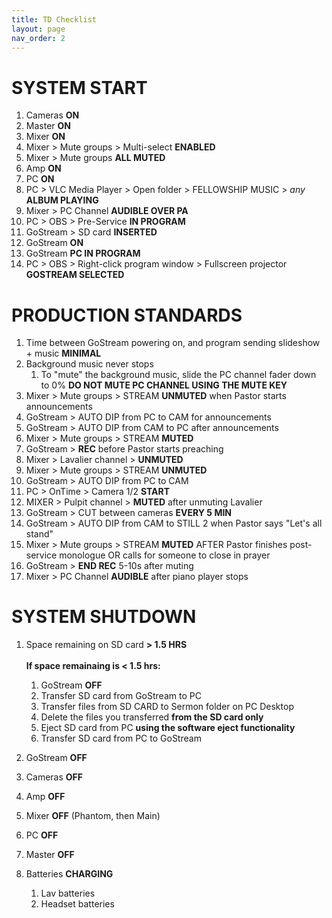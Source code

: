 ```yaml
---
title: TD Checklist
layout: page
nav_order: 2
---
```


# SYSTEM START
1. Cameras **ON**
1. Master **ON**
1. Mixer **ON**
1. Mixer > Mute groups > Multi-select **ENABLED**
1. Mixer > Mute groups **ALL MUTED**
1. Amp **ON**
1. PC **ON**
1. PC > VLC Media Player > Open folder > FELLOWSHIP MUSIC > *any* **ALBUM PLAYING**
1. Mixer > PC Channel **AUDIBLE OVER PA**
1. PC > OBS > Pre-Service **IN PROGRAM**
1. GoStream > SD card **INSERTED**
1. GoStream **ON**
1. GoStream **PC IN PROGRAM**
1. PC > OBS > Right-click program window > Fullscreen projector **GOSTREAM SELECTED**

# PRODUCTION STANDARDS
1. Time between GoStream powering on, and program sending slideshow + music **MINIMAL**
2. Background music never stops
   1. To "mute" the background music, slide the PC channel fader down to 0% **DO NOT MUTE PC CHANNEL USING THE MUTE KEY**
6. Mixer > Mute groups > STREAM **UNMUTED** when Pastor starts announcements
7. GoStream > AUTO DIP from PC to CAM for announcements
8. GoStream > AUTO DIP from CAM to PC after announcements
9. Mixer > Mute groups > STREAM **MUTED**
10. GoStream > **REC** before Pastor starts preaching
11. Mixer > Lavalier channel > **UNMUTED**
12. Mixer > Mute groups > STREAM **UNMUTED**
13. GoStream > AUTO DIP from PC to CAM
14. PC > OnTime > Camera 1/2 **START**
15. MIXER > Pulpit channel > **MUTED** after unmuting Lavalier
16. GoStream > CUT between cameras **EVERY 5 MIN**
17. GoStream > AUTO DIP from CAM to STILL 2 when Pastor says "Let's all stand"
18. Mixer > Mute groups > STREAM **MUTED** AFTER Pastor finishes post-service monologue OR calls for someone to close in prayer
19. GoStream > **END REC** 5-10s after muting
20. Mixer > PC Channel **AUDIBLE** after piano player stops

# SYSTEM SHUTDOWN
1. Space remaining on SD card **> 1.5 HRS**<br><br>
**If space remainaing is < 1.5 hrs:**
   1. GoStream **OFF**
   2. Transfer SD card from GoStream to PC
   3. Transfer files from SD CARD to Sermon folder on PC Desktop
   4. Delete the files you transferred **from the SD card only**
   5. Eject SD card from PC **using the software eject functionality**
   6. Transfer SD card from PC to GoStream

3. GoStream **OFF**
4. Cameras **OFF**
5. Amp **OFF**
6. Mixer **OFF** (Phantom, then Main)
7. PC **OFF**
8. Master **OFF**
9. Batteries **CHARGING**
   1. Lav batteries
   2. Headset batteries
